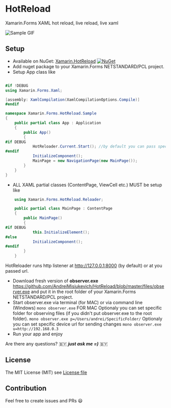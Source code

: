 # HotReload
Xamarin.Forms XAML hot reload, live reload, live xaml

![Sample GIF](https://github.com/AndreiMisiukevich/HotReload/blob/master/files/gf1.gif?raw=true)


## Setup
* Available on NuGet: [Xamarin.HotReload](http://www.nuget.org/packages/Xamarin.HotReload) [![NuGet](https://img.shields.io/nuget/v/Xamarin.HotReload.svg?label=NuGet)](https://www.nuget.org/packages/Xamarin.HotReload)
* Add nuget package to your Xamarin.Forms NETSTANDARD/PCL project.
* Setup App class like
```csharp

#if !DEBUG
using Xamarin.Forms.Xaml;

[assembly: XamlCompilation(XamlCompilationOptions.Compile)]
#endif

namespace Xamarin.Forms.HotReload.Sample
{
    public partial class App : Application
    {
        public App()
        {
#if DEBUG
            HotReloader.Current.Start(); //by default you can pass specific url, if you want to run it on real device
#endif
            InitializeComponent();
            MainPage = new NavigationPage(new MainPage());
        }
    }
}
```
* ALL XAML partial classes (ContentPage, ViewCell etc.) MUST be setup like
```csharp
    using Xamarin.Forms.HotReload.Reloader;

    public partial class MainPage : ContentPage
    {
        public MainPage()
        {
#if DEBUG
            this.InitializeElement();
#else
            InitializeComponent();
#endif
        }
    }
```
HotReloader runs http listener at http://127.0.0.1:8000 (by default) or at you passed url.

* Download fresh version of **observer.exe** https://github.com/AndreiMisiukevich/HotReload/blob/master/files/observer.exe and put it in the root folder of your Xamarin.Forms NETSTANDARD/PCL project.
* Start observer.exe via terminal (for MAC) or via command line (Windows)
``` mono observer.exe ``` FOR MAC
Optionaly you can set specific folder for observing files (if you didn't put observer.exe to the root folder).
```mono observer.exe p=/Users/andrei/SpecificFolder/```
Optionaly you can set specific device url for sending changes
```mono observer.exe u=http://192.168.0.3```
* Run your app and enjoy

Are there any questions? 🇧🇾 ***just ask me =)*** 🇧🇾

## License
The MIT License (MIT) see [License file](LICENSE)

## Contribution
Feel free to create issues and PRs 😃
